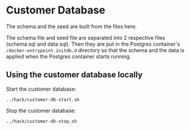 # Customer Database

The schema and the seed are built from the files here.

The schema file and seed file are separated into 2 respective files (schema.sql and data.sql).
Then they are put in the Postgres container's `/docker-entrypoint-initdb.d` directory so that the schema and the data is applied when the Postgres container starts running.

## Using the customer database locally

Start the customer database:
```shell
../hack/customer-db-start.sh
```

Stop the customer database:
```shell
../hack/customer-db-stop.sh
```

